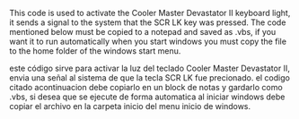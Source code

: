 This code is used to activate the Cooler Master Devastator II keyboard light, it sends a signal to the system that the SCR LK key was pressed.
The code mentioned below must be copied to a notepad and saved as .vbs, if you want it to run automatically when you start windows you must copy the file to the home folder of the windows start menu.

este código sirve para activar la luz del teclado Cooler Master Devastator II, envia una señal al sistema de que la tecla SCR LK fue precionado.
el codigo citado acontinuacion debe copiarlo en un block de notas y gardarlo como .vbs, si desea que se ejecute de forma automatica al iniciar windows debe copiar el archivo en la carpeta inicio del menu inicio de windows.
